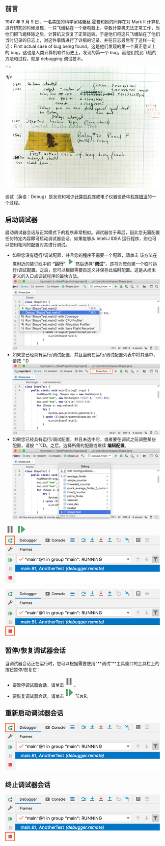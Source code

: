 ## 前言

1947 年 9 月 9 日，一名美国的科学家格蕾丝.霍普和她的同伴在对 Mark II 计算机进行研究的时候发现，一只飞蛾粘在一个继电器上，导致计算机无法正常工作，当他们把飞蛾移除之后，计算机又恢复了正常运转。于是他们将这只飞蛾贴在了他们当时记录的日志上，对这件事情进行了详细的记录，并在日志最后写了这样一句话：First actual case of bug being found。这是他们发现的第一个真正意义上的 bug，这也是人类计算机软件历史上，发现的第一个 bug，而他们找到飞蛾的方法和过程，就是 debugging 调试技术。

![](images/debugger-tool-idea/dd08c97837171fde7c8faad459563777.png)

调试（英语：Debug）是发现和减少[计算机程序](https://zh.wikipedia.org/wiki/%E8%AE%A1%E7%AE%97%E6%9C%BA%E7%A8%8B%E5%BA%8F)或电子仪器设备中[程序错误](https://zh.wikipedia.org/wiki/%E7%A8%8B%E5%BA%8F%E9%94%99%E8%AF%AF)的一个过程。

## 启动调试器

启动调试器会话与正常模式下的程序非常相似。调试器位于幕后，因此您无需配置任何特定内容即可启动调试器会话。如果能够从 IntelliJ IDEA 运行程序，则也可以使用相同的配置对其进行调试。

- 如果您没有运行/调试配置，并且您的程序不需要一个配置，请单击 该方法在类附近的装订线中的 **“运行”** ![](images/debugger-tool-idea/ccf7ec7c5fd3ec328bbe0bc736a46ee5.svg)`然后选择“**调试”**。这将为您创建一个临时运行/调试配置。之后，您可以根据需要自定义并保存此临时配置。这是从尚未定义的入口点调试程序的最快方法。<br />![](images/debugger-tool-idea/7b530891f040d5fa2eb3f8d4f5c7cb80.png)
- 如果您已经具有运行/调试配置，并且当前在运行/调试配置列表中将其选中，请按 ⌃D<br />![](images/debugger-tool-idea/ba407620e0ade0a2eaf8d32c1b3b40ab.png)
- 如果您已经具有运行/调试配置，并且未选中它，或者要在调试之前调整某些配置，请按 ⌃⌥D。之后，选择所需的配置或继续 **编辑配置**。<br />![](images/debugger-tool-idea/bf0c3426cd38e2236c34131697912bb2.png)

![](images/debugger-tool-idea/89a5883e75a55e7cf8abf38de3826611.svg) ![](images/debugger-tool-idea/d5bcae45dacf76c68ff6c2ad7bf744c8.svg) ![](images/debugger-tool-idea/776e6c1b6ba3486f84c3225da7403316.png) ![](images/debugger-tool-idea/4819f860d3ebcb3bb03b192f528ae0f2.png)

##

## 暂停/恢复调试器会话

当调试器会话正在运行时，您可以根据需要使用“**调试”**工具窗口的工具栏上的按钮暂停/恢复它：

- 要暂停调试器会话，请单击![](images/debugger-tool-idea/eabe5fe705ff27a317203f5405fc3610.svg)。
- 要恢复调试器会话，请单击![](images/debugger-tool-idea/c59ba884427191fa5c4f60564aa109a8.svg) ⌥⌘R。

## 重新启动调试器会话

![](images/debugger-tool-idea/4e3a4e0d102b2267d8b49cf46cebdbbd.png)

##

## 终止调试器会话

![](images/debugger-tool-idea/36f64cf8b355d1f6d80f1c8b4cf94b82.png)
